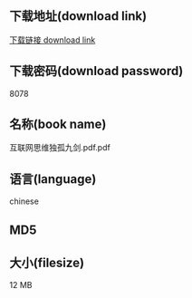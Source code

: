 ## 下载地址(download link)
[下载链接 download link](https://voluble-croquembouche-d321dc.netlify.app/?s=%E4%BA%92%E8%81%94%E7%BD%91%E6%80%9D%E7%BB%B4%E7%8B%AC%E5%AD%A4%E4%B9%9D%E5%89%91.pdf)

## 下载密码(download password)
8078

## 名称(book name)
互联网思维独孤九剑.pdf.pdf

## 语言(language)
chinese

## MD5


## 大小(filesize)
12 MB

